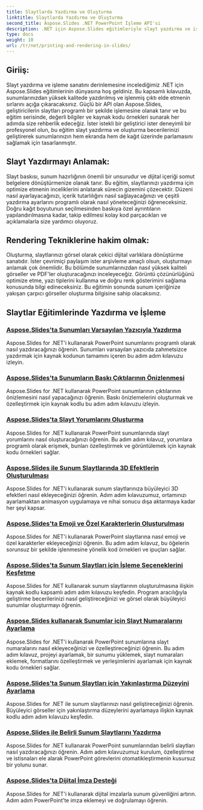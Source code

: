 ```yaml
---
title: Slaytlarda Yazdırma ve Oluşturma
linktitle: Slaytlarda Yazdırma ve Oluşturma
second_title: Aspose.Slides .NET PowerPoint İşleme API'si
description: .NET için Aspose.Slides eğitimleriyle slayt yazdırma ve işleme becerilerinizi geliştirin. Yüksek kaliteli çıktılar için adım adım teknikleri öğrenin. Şimdi slayt manipülasyonuna dalın!
type: docs
weight: 10
url: /tr/net/printing-and-rendering-in-slides/
---
```


## Giriiş:

Slayt yazdırma ve işleme sanatını derinlemesine incelediğimiz .NET için Aspose.Slides eğitimlerinin dünyasına hoş geldiniz. Bu kapsamlı kılavuzda, sunumlarınızdan yüksek kalitede yazdırılmış ve işlenmiş çıktı elde etmenin sırlarını açığa çıkaracaksınız. Güçlü bir API olan Aspose.Slides, geliştiricilerin slaytları programlı bir şekilde işlemesine olanak tanır ve bu eğitim serisinde, değerli bilgiler ve kaynak kodu örnekleri sunarak her adımda size rehberlik edeceğiz. İster istekli bir geliştirici ister deneyimli bir profesyonel olun, bu eğitim slayt yazdırma ve oluşturma becerilerinizi geliştirerek sunumlarınızın hem ekranda hem de kağıt üzerinde parlamasını sağlamak için tasarlanmıştır.

## Slayt Yazdırmayı Anlamak:

Slayt baskısı, sunum hazırlığının önemli bir unsurudur ve dijital içeriği somut belgelere dönüştürmenize olanak tanır. Bu eğitim, slaytlarınızı yazdırma için optimize etmenin inceliklerini anlatarak sürecin gizemini çözecektir. Düzeni nasıl ayarlayacağınızı, içerik tutarlılığını nasıl sağlayacağınızı ve çeşitli yazdırma ayarlarını programlı olarak nasıl yöneteceğinizi öğreneceksiniz. Doğru kağıt boyutunun seçilmesinden baskıya özel ayrıntıların yapılandırılmasına kadar, takip edilmesi kolay kod parçacıkları ve açıklamalarla size yardımcı oluyoruz.

## Rendering Tekniklerine hakim olmak:

Oluşturma, slaytlarınızı görsel olarak çekici dijital varlıklara dönüştürme sanatıdır. İster çevrimiçi paylaşım ister arşivleme amaçlı olsun, oluşturmayı anlamak çok önemlidir. Bu bölümde sunumlarınızdan nasıl yüksek kaliteli görseller ve PDF'ler oluşturacağınızı inceleyeceğiz. Görüntü çözünürlüğünü optimize etme, yazı tiplerini kullanma ve doğru renk gösterimini sağlama konusunda bilgi edineceksiniz. Bu eğitimin sonunda sunum içeriğinize yakışan çarpıcı görseller oluşturma bilgisine sahip olacaksınız.

## Slaytlar Eğitimlerinde Yazdırma ve İşleme
### [Aspose.Slides'ta Sunumları Varsayılan Yazıcıyla Yazdırma](./printing-with-default-printer/)
Aspose.Slides for .NET'i kullanarak PowerPoint sunumlarını programlı olarak nasıl yazdıracağınızı öğrenin. Sunumları varsayılan yazıcıda zahmetsizce yazdırmak için kaynak kodunun tamamını içeren bu adım adım kılavuzu izleyin.
### [Aspose.Slides'ta Sunumların Baskı Çıktılarının Önizlenmesi](./presentation-print-preview/)
Aspose.Slides for .NET kullanarak PowerPoint sunumlarının çıktılarının önizlemesini nasıl yapacağınızı öğrenin. Baskı önizlemelerini oluşturmak ve özelleştirmek için kaynak kodlu bu adım adım kılavuzu izleyin.
### [Aspose.Slides'ta Slayt Yorumlarını Oluşturma](./rendering-slide-comments/)
Aspose.Slides for .NET kullanarak PowerPoint sunumlarında slayt yorumlarını nasıl oluşturacağınızı öğrenin. Bu adım adım kılavuz, yorumlara programlı olarak erişmek, bunları özelleştirmek ve görüntülemek için kaynak kodu örnekleri sağlar.
### [Aspose.Slides ile Sunum Slaytlarında 3D Efektlerin Oluşturulması](./rendering-3d-effects/)
Aspose.Slides for .NET'i kullanarak sunum slaytlarınıza büyüleyici 3D efektleri nasıl ekleyeceğinizi öğrenin. Adım adım kılavuzumuz, ortamınızı ayarlamaktan animasyon uygulamaya ve nihai sonucu dışa aktarmaya kadar her şeyi kapsar.
### [Aspose.Slides'ta Emoji ve Özel Karakterlerin Oluşturulması](./rendering-emoji-special-characters/)
Aspose.Slides for .NET'i kullanarak PowerPoint slaytlarına nasıl emoji ve özel karakterler ekleyeceğinizi öğrenin. Bu adım adım kılavuz, bu öğelerin sorunsuz bir şekilde işlenmesine yönelik kod örnekleri ve ipuçları sağlar.
### [Aspose.Slides'ta Sunum Slaytları için İşleme Seçeneklerini Keşfetme](./presentation-render-options/)
Aspose.Slides for .NET kullanarak sunum slaytlarının oluşturulmasına ilişkin kaynak kodlu kapsamlı adım adım kılavuzu keşfedin. Program aracılığıyla geliştirme becerilerinizi nasıl geliştireceğinizi ve görsel olarak büyüleyici sunumlar oluşturmayı öğrenin.
### [Aspose.Slides kullanarak Sunumlar için Slayt Numaralarını Ayarlama](./setting-slide-numbers/)
Aspose.Slides for .NET'i kullanarak PowerPoint sunumlarına slayt numaralarını nasıl ekleyeceğinizi ve özelleştireceğinizi öğrenin. Bu adım adım kılavuz, projeyi ayarlamak, bir sunumu yüklemek, slayt numaraları eklemek, formatlarını özelleştirmek ve yerleşimlerini ayarlamak için kaynak kodu örnekleri sağlar.
### [Aspose.Slides'ta Sunum Slaytları için Yakınlaştırma Düzeyini Ayarlama](./adjusting-zoom-level/)
Aspose.Slides for .NET ile sunum slaytlarınızı nasıl geliştireceğinizi öğrenin. Büyüleyici görseller için yakınlaştırma düzeylerini ayarlamaya ilişkin kaynak kodlu adım adım kılavuzu keşfedin.
### [Aspose.Slides ile Belirli Sunum Slaytlarını Yazdırma](./printing-specific-slides/)
Aspose.Slides for .NET kullanarak PowerPoint sunumlarından belirli slaytları nasıl yazdıracağınızı öğrenin. Adım adım kılavuzumuz kurulum, özelleştirme ve istisnaları ele alarak PowerPoint görevlerini otomatikleştirmenin kusursuz bir yolunu sunar.
### [Aspose.Slides'ta Dijital İmza Desteği](./digital-signature-support/)
Aspose.Slides for .NET'i kullanarak dijital imzalarla sunum güvenliğini artırın. Adım adım PowerPoint'te imza eklemeyi ve doğrulamayı öğrenin.